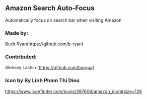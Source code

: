 ## Amazon Search Auto-Focus
Automatically focus on search bar when visiting Amazon

### Made by:
Buck Ryan(https://github.com/b-ryan)

### Contributed:
Aleksey Lashin (https://github.com/burgua)

### Icon by By Linh Pham Thi Dieu
https://www.iconfinder.com/icons/287608/amazon_icon#size=128